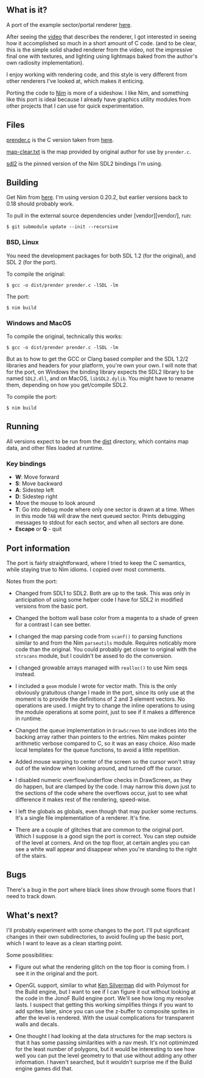 ## What is it?

A port of the example sector/portal renderer [here][1].
  
After seeing the [video][2] that describes the renderer, 
I got interested in seeing how it accomplished so much
in a short amount of C code.  (and to be clear, this is the 
simple solid shaded renderer from the video, not the impressive
final one with textures, and lighting using lightmaps baked from
the author's own radiosity implementation).

I enjoy working with rendering code, and this style is
very different from other renderers I've looked at, which
makes it enticing.  

Porting the code to [Nim][4] is more of a sideshow. 
I like Nim, and something like this port is ideal because I already 
have graphics utility modules from other projects that I can use
for quick experimentation. 


## Files
[prender.c](prender.c) is the C version taken from [here][1]. 

[map-clear.txt](dist/map-clear.txt) is the map provided by original author 
for use by `prender.c`.

[sdl2](vendor/sdl2) is the pinned version of the Nim SDL2 bindings I'm using.

## Building

Get Nim from [here][4].  I'm using version 0.20.2, but earlier versions
back to 0.18 should probably work.

To pull in the external source dependencies under [vendor][vendor/], run: 

    $ git submodule update --init --recursive

### BSD, Linux

You need the development packages for both SDL 1.2 (for the original), 
and SDL 2 (for the port).

To compile the original:

    $ gcc -o dist/prender prender.c -lSDL -lm

The port:

    $ nim build

### Windows and MacOS

To compile the original, technically this works:

    $ gcc -o dist/prender prender.c -lSDL -lm

But as to how to get the GCC or Clang based compiler and the SDL 1.2/2 libraries and headers
for your platform, you're own your own.  I will note that for the port, on Windows the binding 
library expects the SDL2 library to be named `SDL2.dll`, and on MacOS, `libSDL2.dylib`. You might
have to rename them, depending on how you get/compile SDL2.  

To compile the port:

    $ nim build

## Running

All versions expect to be run from the [dist](dist/) directory, which
contains map data, and other files loaded at runtime.

### Key bindings

+ **W**: Move forward
+ **S**: Move backward
+ **A**: Sidestep left
+ **D**: Sidestep right
+ Move the mouse to look around
+ **T**: Go into debug mode where only one sector is drawn at a time.  When in this mode `TAB`
  will draw the next queued sector.  Prints debugging messages to 
  stdout for each sector, and when all sectors are done.
+ **Escape** or **Q** - quit

## Port information

The port is fairly straightforward, where I tried to keep the
C semantics, while staying true to Nim idioms. I copied over 
most comments.

Notes from the port:

+ Changed from SDL1 to SDL2. Both are up to the task.  This
  was only in anticipation of using some helper code I have
  for SDL2 in modified versions from the basic port. 
  
+ Changed the bottom wall base color from a magenta to a 
  shade of green for a contrast I can see better.

+ I changed the map parsing code from `scanf()`
  to parsing functions similar to and from the 
  Nim `parseutils` module. Requires noticably more code than
  the original.  You could probably get closer to original with the `strscans`
  module, but I couldn't be assed to do the conversion.

+ I changed growable arrays managed with `realloc()`
  to use Nim seqs instead. 

+ I included a `geom` module I wrote for vector math. This
  is the only obviously gratuitous change I made in the port, since its
  only use at the moment is to provide the definitions of
  2 and 3 element vectors.  No operations are used.
  I might try to change the inline operations to using the 
  module operations at some point, just to see if it makes
  a difference in runtime.

+ Changed the queue implementation in `DrawScreen` to 
  use indices into the backing array rather than pointers to the 
  entries. Nim makes pointer arithmetic verbose compared to C,
  so it was an easy choice.  Also made local templates for the
  queue functions, to avoid a little repetition.

+ Added mouse warping to center of the screen so the cursor won't stray 
  out of the window when looking around, and turned off the cursor.

+ I disabled numeric overflow/underflow checks in DrawScreen, 
  as they do happen, but are clamped by the code.  I may narrow this
  down just to the sections of the code where the overflows occur,  just to see what
  difference it makes rest of the rendering, speed-wise.

+ I left the globals as globals, even though that may pucker some rectums.
  It's a single file implementation of a renderer. It's fine.

+ There are a couple of glitches that are common to the original
  port.  Which I suppose is a good sign the port is correct.  You
  can step outside of the level at corners. And on the top floor, 
  at certain angles you can see a white wall appear and disappear
  when you're standing to the right of the stairs.

## Bugs

There's a bug in the port where black lines show through some floors that I need 
to track down.

## What's next?

I'll probably experiment with some changes to the port.  I'll put significant
changes in their own subdirectories, to avoid fouling up the basic port, which
I want to leave as a clean starting point.

Some possibilities:

+ Figure out what the rendering glitch on the top floor is coming from. 
  I see it in the original and the port.

+ OpenGL support, similar to what [Ken Silverman][3] did with Polymost
   for the Build engine, but I want to see if I can figure it out without looking
   at the code in the JonoF Build engine port. We'll see how long my resolve lasts.
   I suspect that getting this working simplifies things if you want to add sprites 
   later, since you can use the z-buffer to composite sprites in after the level is 
   rendered. With the usual complications for transparent walls and decals.

+ One thought I had looking at the data structures for the map sectors is that
   it has some passing similarities with a nav mesh.  It's not optimimzed
   for the least number of polygons, but it would be interesting to see how
   well you can put the level geometry to that use without adding any other 
   information. I haven't searched, but it wouldn't surprise me if the Build engine
   games did that.

[1]: https://bisqwit.iki.fi/jutut/kuvat/programming_examples/portalrendering.html 
[2]: https://www.youtube.com/watch?v=HQYsFshbkYw
[3]: http://advsys.net/ken/default.htm
[4]: https://nim-lang.org

